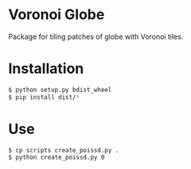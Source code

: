 # Voronoi Globe
Package for tiling patches of globe with Voronoi tiles.

# Installation
```bash
$ python setup.py bdist_wheel
$ pip install dist/*
```

# Use
```bash
$ cp scripts create_poissd.py .
$ python create_poissd.py 0
```
